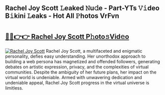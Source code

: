 ## Rachel Joy Scott 𝙻eaked 𝙽u𝚍e - Part-YTs 𝚅𝚒deo B𝚒kini 𝙻eaks - Hot All 𝙿hotos VrFvn

# <h2><a href="http://ld1edfz.urlbe.top/?page=Rachel+Joy+Scott">🔗🔗👉👉 Rachel Joy Scott P𝚑oto𝚜Vid𝚎o</a></h2>

[![Rachel Joy Scott](https://i.imgur.com/eBuTRDB.gif)](http://ld1edfz.urlbe.top/?page=Rachel+Joy+Scott)
Rachel Joy Scott, a multifaceted and enigmatic personality, defies easy understanding. Her unorthodox approach to building a web persona has magnetized and offended followers, generating debates on artistic expression, privacy, and the complexities of virtual communities. Despite the ambiguity of her future plans, her impact on the virtual world is undeniable. Armed with unwavering dedication and undeniable appeal, Rachel Joy Scott progress in the virtual universe is limitless.
